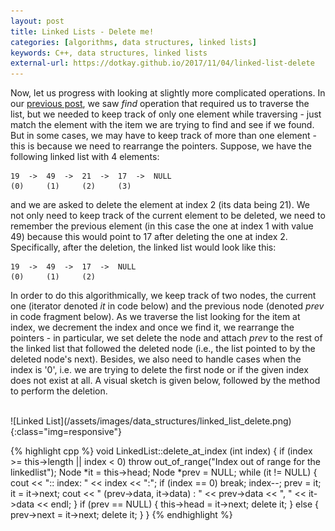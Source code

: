 ```yaml
---
layout: post
title: Linked Lists - Delete me!
categories: [algorithms, data structures, linked lists]
keywords: C++, data structures, linked lists
external-url: https://dotkay.github.io/2017/11/04/linked-list-delete
---
```


Now, let us progress with looking at slightly more complicated operations. In our [previous post](), we saw _find_ operation that required us to traverse the list, but we needed to keep track of only one element while traversing - just match the element with the item we are trying to find and see if we found. But in some cases, we may have to keep track of more than one element - this is because we need to rearrange the pointers. Suppose, we have the following linked list with 4 elements:

```
19  ->  49  ->  21  ->  17  ->  NULL
(0)     (1)     (2)     (3)
```

and we are asked to delete the element at index 2 (its data being 21). We not only need to keep track of the current element to be deleted, we need to remember the previous element (in this case the one at index 1 with value 49) because this would point to 17 after deleting the one at index 2. Specifically, after the deletion, the linked list would look like this:

```
19  ->  49  ->  17  ->  NULL
(0)     (1)     (2)
```

In order to do this algorithmically, we keep track of two nodes, the current one (iterator denoted _it_ in code below) and the previous node (denoted _prev_ in code fragment below). As we traverse the list looking for the item at index, we decrement the index and once we find it, we rearrange the pointers - in particular, we set delete the node and attach _prev_ to the rest of the linked list that followed the deleted node (i.e., the list pointed to by the deleted node's next). Besides, we also need to handle cases when the index is '0', i.e. we are trying to delete the first node or if the given index does not exist at all. A visual sketch is given below, followed by the method to perform the deletion.

<br>
![Linked List](/assets/images/data_structures/linked_list_delete.png){:class="img=responsive"}

{% highlight cpp %}
void LinkedList::delete_at_index (int index) {
  if (index >= this->length || index < 0)
    throw out_of_range("Index out of range for the linkedlist");
  Node *it = this->head;
  Node *prev = NULL;
  while (it != NULL) {
    cout << ":: index: " << index << ":";
    if (index == 0)
      break;
    index--;
    prev = it;
    it = it->next;
    cout << " (prev->data, it->data) : " << prev->data << ", " << it->data << endl;
  }
  if (prev == NULL) {
    this->head = it->next;
    delete it;
  }
  else {
    prev->next = it->next;
    delete it;
  }
}
{% endhighlight %}